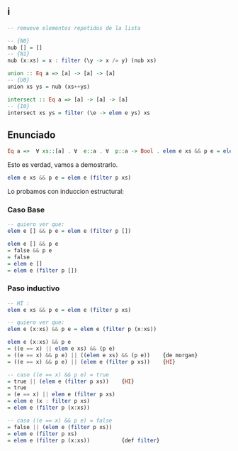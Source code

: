 ## i

```haskell  
-- remueve elementos repetidos de la lista

-- {N0}
nub [] = []
-- {N1}
nub (x:xs) = x : filter (\y -> x /= y) (nub xs)
```

```haskell  
union :: Eq a => [a] -> [a] -> [a]
-- {U0}
union xs ys = nub (xs++ys)
```

```haskell  
intersect :: Eq a => [a] -> [a] -> [a]
-- {I0}
intersect xs ys = filter (\e -> elem e ys) xs
```


## Enunciado

```haskell  
Eq a =>  ∀ xs::[a] . ∀  e::a . ∀  p::a -> Bool . elem e xs && p e = elem e (filter p xs)
```
Esto es verdad, vamos a demostrarlo.


```haskell
elem e xs && p e = elem e (filter p xs)
```

Lo probamos con induccion estructural: 

### Caso Base
```haskell
-- quiero ver que:
elem e [] && p e = elem e (filter p [])

elem e [] && p e 
= false && p e
= false
= elem e []
= elem e (filter p [])
```

### Paso inductivo
```haskell   
-- HI :
elem e xs && p e = elem e (filter p xs)

-- quiero ver que:
elem e (x:xs) && p e = elem e (filter p (x:xs))

elem e (x:xs) && p e 
= ((e == x) || elem e xs) && (p e)
= ((e == x) && p e) || ((elem e xs) && (p e))    {de morgan}
= ((e == x) && p e) || (elem e (filter p xs))    {HI}

-- caso ((e == x) && p e) = true
= true || (elem e (filter p xs))    {HI}
= true 
= (e == x) || elem e (filter p xs)  
= elem e (x : filter p xs)
= elem e (filter p (x:xs))

-- caso ((e == x) && p e) = false
= false || (elem e (filter p xs))    
= elem e (filter p xs)             
= elem e (filter p (x:xs))          {def filter}
```




